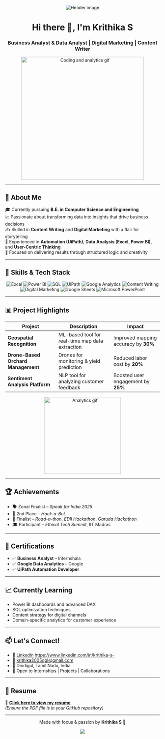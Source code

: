 <!-- HEADER SECTION -->
<p align="center">
  <img src="https://capsule-render.vercel.app/api?type=waving&color=0:6366F1,100:3B82F6&height=180&section=header&text=Krithika%20S&fontSize=40&fontColor=ffffff&fontAlign=50&fontAlignY=40" alt="Header image">
</p>

<h1 align="center">Hi there 👋, I'm Krithika S</h1>
<h3 align="center">Business Analyst & Data Analyst | Digital Marketing | Content Writer</h3>

<p align="center">
  <img src="https://media.giphy.com/media/qgQUggAC3Pfv687qPC/giphy.gif" width="400" alt="Coding and analytics gif">
</p>

---

## 🌟 About Me

🎓 Currently pursuing **B.E. in Computer Science and Engineering**  
📈 Passionate about transforming data into insights that drive business decisions  
✍️ Skilled in **Content Writing** and **Digital Marketing** with a flair for storytelling  
🤖 Experienced in **Automation (UiPath)**, **Data Analysis (Excel, Power BI)**, and **User-Centric Thinking**  
🧠 Focused on delivering results through structured logic and creativity

---

## 💼 Skills & Tech Stack

<p align="center">
  <img alt="Excel" src="https://img.shields.io/badge/-Microsoft%20Excel-217346?style=for-the-badge&logo=microsoft-excel&logoColor=white" />
  <img alt="Power BI" src="https://img.shields.io/badge/-Power%20BI-F2C811?style=for-the-badge&logo=powerbi&logoColor=black" />
  <img alt="SQL" src="https://img.shields.io/badge/-SQL-003B57?style=for-the-badge&logo=postgresql&logoColor=white" />
  <img alt="UiPath" src="https://img.shields.io/badge/-UiPath-FF6C37?style=for-the-badge&logo=uipath&logoColor=white" />
  <img alt="Google Analytics" src="https://img.shields.io/badge/-Google%20Analytics-E37400?style=for-the-badge&logo=google-analytics&logoColor=white" />
  <img alt="Content Writing" src="https://img.shields.io/badge/-Content%20Writing-333333?style=for-the-badge&logo=ghost&logoColor=white" />
  <img alt="Digital Marketing" src="https://img.shields.io/badge/-Digital%20Marketing-0A66C2?style=for-the-badge&logo=google&logoColor=white" />
  <img alt="Google Sheets" src="https://img.shields.io/badge/-Google%20Sheets-34A853?style=for-the-badge&logo=google-sheets&logoColor=white" />
  <img alt="Microsoft PowerPoint" src="https://img.shields.io/badge/-PowerPoint-B7472A?style=for-the-badge&logo=microsoft-powerpoint&logoColor=white" />
</p>

---

## 📊 Project Highlights

| Project | Description | Impact |
|--------|-------------|--------|
| **Geospatial Recognition** | ML-based tool for real-time map data extraction | Improved mapping accuracy by **30%** |
| **Drone-Based Orchard Management** | Drones for monitoring & yield prediction | Reduced labor cost by **20%** |
| **Sentiment Analysis Platform** | NLP tool for analyzing customer feedback | Boosted user engagement by **25%** |

<p align="center">
  <img src="https://media.giphy.com/media/26tn33aiTi1jkl6H6/giphy.gif" width="250" alt="Analytics gif">
</p>

---

## 🏆 Achievements

- 🗣️ Zonal Finalist – *Speak for India 2025*  
- 🥈 2nd Place – *Hack-a-Bot*  
- 🚀 Finalist – *Road-a-thon*, *EDII Hackathon*, *Garuda Hackathon*  
- 🎓 Participant – *Ethical Tech Summit*, IIT Madras  

---

## 📜 Certifications

- ✅ **Business Analyst** – Internshala  
- ✅ **Google Data Analytics** – Google  
- ✅ **UiPath Automation Developer**  




---

## 📈 Currently Learning

- Power BI dashboards and advanced DAX  
- SQL optimization techniques  
- Content strategy for digital channels  
- Domain-specific analytics for customer experience

---

## 📫 Let's Connect!

- 💼 [LinkedIn](#) https://www.linkedin.com/in/krithika-s-
- 📧 krithika2005dgl@gmail.com  
- 📍 Dindigul, Tamil Nadu, India  
- 🤝 Open to Internships | Projects | Collaborations  

---

## 📄 Resume

📎 [**Click here to view my resume**](./Krithika%20S.pdf)  
*(Ensure the PDF file is in your GitHub repository)*

---

<p align="center">
  Made with focus & passion by <strong>Krithika S</strong> 💙
</p>

<!-- FOOTER SECTION -->
<p align="center">
  <img src="https://capsule-render.vercel.app/api?type=waving&color=0:6366F1,100:3B82F6&height=120&section=footer"/>
</p>
